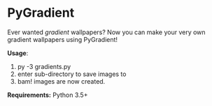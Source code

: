 # PyGradient

Ever wanted _gradient_ wallpapers? Now you can make your very own gradient wallpapers using PyGradient!

**Usage**:
1. py -3 gradients.py
2. enter sub-directory to save images to 
3. bam! images are now created.

**Requirements:** Python 3.5+